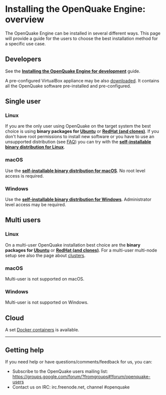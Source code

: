 # Installing the OpenQuake Engine: overview

The OpenQuake Engine can be installed in several different ways. This page will provide a guide for the users to choose the best installation method for a specific use case.

## Developers

See the **[Installing the OpenQuake Engine for development](development.md)** guide.

A pre-configured VirtualBox appliance may be also [downloaded](https://downloads.openquake.org/ova/stable/). It contains all the OpenQuake software pre-installed and pre-configured.

## Single user

### Linux

If you are the only user using OpenQuake on the target system the best choice is using **binary packages for [Ubuntu](ubuntu.md)** or **[RedHat (and clones)](rhel.md)**.
If you don't have root permissions to install new software or you have to use an unsupported distribution (see [FAQ](faq.md#unsupported-operating-systems)) you can try with the **[self-installable binary distribution for Linux](linux-generic.md)**.

### macOS

Use the **[self-installable binary distribution for macOS](macos.md)**. No root level access is required.

### Windows

Use the **[self-installable binary distribution for Windows](windows.md)**. Administrator level access may be required.

## Multi users

### Linux

On a multi-user OpenQuake installation best choice are the **binary packages for [Ubuntu](ubuntu.md)** or **[RedHat (and clones)](rhel.md)**.
For a multi-user multi-node setup see also the page about [clusters](cluster.md).

### macOS

Multi-user is not supported on macOS.

### Windows

Multi-user is not supported on Windows.

## Cloud

A set [Docker containers](docker.md) is available.

***

## Getting help
If you need help or have questions/comments/feedback for us, you can:
  * Subscribe to the OpenQuake users mailing list: https://groups.google.com/forum/?fromgroups#!forum/openquake-users
  * Contact us on IRC: irc.freenode.net, channel #openquake
